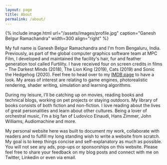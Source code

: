 ```yaml
---
layout: page
title: About
permalink: /about/
---
```


{% include image.html url="/assets/images/profile.jpg" caption="Ganesh Belgur Ramachandra" width=300 align="right" %}

My full name is Ganesh Belgur Ramachandra and I'm from Bengaluru, India. Previously, as part of the global computer graphics software team at MPC Film, I developed and maintained the facility's hair, fur and feather generation tool called Furtility. I have received four on screen credits in films - The Darkest Minds (2018), The Lion King (2019), Cats (2019) and Sonic the Hedgehog (2020). Feel free to head over to my <a href="https://www.imdb.com/name/nm10166225/">IMDB page</a> to have a look. My areas of interest are relating to game engines, photorealistic rendering, shader writing, simulation and learning algorithms.

During my leisure, I’ll be catching up on movies, reading books and technical blogs, working on pet projects or staying outdoors. My library of books consists of both fiction and non-fiction. I love reading about the lives of great personalities and learn about other cultures. Being a lover of orchestral music, I’m a big fan of Ludovico Einaudi, Hans Zimmer, John Williams, Audiomachine and more.

My personal website here was built to document my work, collaborate with readers and to fulfill my long standing wish to write a website from scratch. My goal is to keep things concise and self-explanatory as much as possible. You will not see any ads, pop-ups or sponsorships on this website. Please feel free to share your feedback on my blog posts and connect with me on Twitter, Linkedin or even via email.
